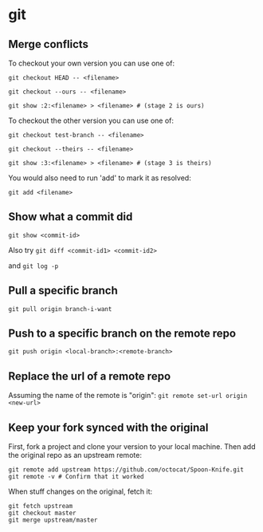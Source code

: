 # git

## Merge conflicts

To checkout your own version you can use one of:

```
git checkout HEAD -- <filename>

git checkout --ours -- <filename>

git show :2:<filename> > <filename> # (stage 2 is ours)
```

To checkout the other version you can use one of:

```
git checkout test-branch -- <filename>

git checkout --theirs -- <filename>

git show :3:<filename> > <filename> # (stage 3 is theirs)
```


You would also need to run 'add' to mark it as resolved:

```
git add <filename>
```

## Show what a commit did

`git show <commit-id>`

Also try
`git diff <commit-id1> <commit-id2>`

and
`git log -p`


## Pull a specific branch

`git pull origin branch-i-want`

## Push to a specific branch on the remote repo

`git push origin <local-branch>:<remote-branch>`

## Replace the url of a remote repo
Assuming the name of the remote is "origin":
`git remote set-url origin <new-url>`

## Keep your fork synced with the original
First, fork a project and clone your version to your local machine. Then add the original repo as an upstream remote:
```
git remote add upstream https://github.com/octocat/Spoon-Knife.git
git remote -v # Confirm that it worked
```

When stuff changes on the original, fetch it:
```
git fetch upstream
git checkout master
git merge upstream/master
```
